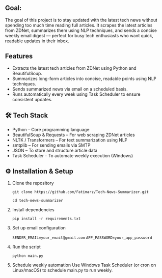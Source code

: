 ## Goal: 
The goal of this project is to stay updated with the latest tech news without spending too much time reading full articles. It scrapes the latest articles from ZDNet, summarizes them using NLP techniques, and sends a concise weekly email digest — perfect for busy tech enthusiasts who want quick, readable updates in their inbox.

## Features
* Extracts the latest tech articles from ZDNet using Python and BeautifulSoup.
* Summarizes long-form articles into concise, readable points using NLP techniques.
* Sends summarized news via email on a scheduled basis.
* Runs automatically every week using Task Scheduler to ensure consistent updates.

## 🛠 Tech Stack 
* Python – Core programming language
* BeautifulSoup & Requests – For web scraping ZDNet articles
* NLTK / Transformers – For text summarization using NLP
* smtplib – For sending emails via SMTP
* JSON – To store and structure article data
* Task Scheduler – To automate weekly execution (Windows)

## ⚙️ Installation & Setup
1. Clone the repository
   
    `git clone https://github.com/Fatimarz/Tech-News-Summarizer.git`

     `cd tech-news-summarizer`

 2. Install dependencies

     `pip install -r requirements.txt`

3. Set up email configuration

    `SENDER_EMAIL=your_email@gmail.com`
    `APP_PASSWORD=your_app_password`

4. Run the script

    `python main.py`

5. Schedule weekly automation
Use Windows Task Scheduler (or cron on Linux/macOS) to schedule main.py to run weekly.


